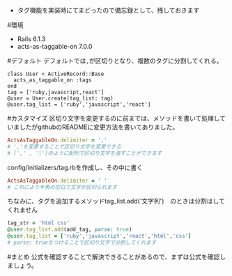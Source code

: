 <!--
title:   【Rails】acts-as-taggable-onの区切り文字の変更
tags:    Rails,Rails6,acts-as-taggable-on
id:      3d19c66023ab597dca59
private: false
-->
* タグ機能を実装時にてまどったので備忘録として、残しておきます

#環境
* Rails 6.1.3
* acts-as-taggable-on 7.0.0

#デフォルト
デフォルトでは`,`が区切りとなり、複数のタグに分割してくれる。

```ruby:例)デフォルト
class User < ActiveRecord::Base
  acts_as_taggable_on :tags
end
tag = ['ruby,javascript,react']
@user = User.create(tag_list: tag)
@user.tag_list = ['ruby','javascript','react']
```
#カスタマイズ
区切り文字を変更するのに前までは、メソッドを書いて処理していましたがgithubのREADMEに変更方法を書いてありました。

```ruby
ActsAsTaggableOn.delimiter = ',' 
# ','を変更することで区切り文字を変更できる
# [',' , '|']のように配列で区切り文字を渡すことができます
```
config/initializers/tag.rbを作成し、その中に書く

```ruby:config/initializers/tag.rb
ActsAsTaggableOn.delimiter = ' '
# これにより半角の空白で文字が区切られます
```

ちなみに、タグを追加するメソッドtag_list.add('文字列')　のときは分割はしてくれません

```ruby
tag_str = 'html css'
@user.tag_list.add(add_tag, parse: true)
@user.tag_list = ['ruby','javascript','react','html','css']
# parse: trueをつけることで区切り文字で分割してくれます
```

#まとめ
公式を確認することで解決できることがあるので、まずは公式を確認しましょう。